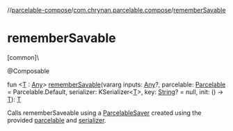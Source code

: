 //[parcelable-compose](../../index.md)/[com.chrynan.parcelable.compose](index.md)/[rememberSavable](remember-savable.md)

# rememberSavable

[common]\

@Composable

fun &lt;[T](remember-savable.md) : [Any](https://kotlinlang.org/api/latest/jvm/stdlib/kotlin/-any/index.html)&gt; [rememberSavable](remember-savable.md)(vararg inputs: [Any](https://kotlinlang.org/api/latest/jvm/stdlib/kotlin/-any/index.html)?, parcelable: [Parcelable](../../../parcelable-core/parcelable-core/com.chrynan.parcelable.core/-parcelable/index.md) = Parcelable.Default, serializer: KSerializer&lt;[T](remember-savable.md)&gt;, key: [String](https://kotlinlang.org/api/latest/jvm/stdlib/kotlin/-string/index.html)? = null, init: () -&gt; [T](remember-savable.md)): [T](remember-savable.md)

Calls rememberSaveable using a [ParcelableSaver](-parcelable-saver.md) created using the provided [parcelable](remember-savable.md) and [serializer](remember-savable.md).
